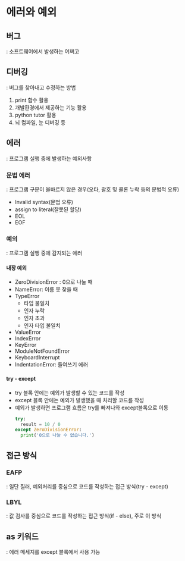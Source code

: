 # 에러와 예외
## 버그
: 소프트웨어에서 발생하는 어쩌고

## 디버깅
: 버그를 찾아내고 수정하는 방법
1. print 함수 활용
2. 개발환경에서 제공하는 기능 활용
3. python tutor 활용
4. 뇌 컴파일, 눈 디버깅 등

## 에러
: 프로그램 실행 중에 발생하는 예외사항
### 문법 에러
: 프로그램 구문이 올바르지 않은 경우(오타, 괄호 및 콜론 누락 등의 문법적 오류)
- Invalid syntax(문법 오류)
- assign to literal(잘못된 할당)
- EOL
- EOF
### 예외
: 프로그램 실행 중에 감지되는 에러
#### 내장 예외
- ZeroDivisionError : 0으로 나눌 때
- NameError: 이름 못 찾을 때
- TypeError
  - 타입 불일치
  - 인자 누락
  - 인자 초과
  - 인자 타입 불일치
- ValueError
- IndexError
- KeyError
- ModuleNotFoundError
- KeyboardInterrupt
- IndentationError: 들여쓰기 에러

#### try - except 
- try 블록 안에는 예외가 발생할 수 있는 코드를 작성
- except 블록 안에는 예외가 발생했을 때 처리할 코드를 작성
- 예외가 발생하면 프로그램 흐름은 try를 빠져나와 except블록으로 이동
  ```python
  try:
    result = 10 / 0
  except ZeroDivisionError:
    print('0으로 나눌 수 없습니다.')
  ```
## 접근 방식
### EAFP
: 일단 질러, 예외처리를 중심으로 코드를 작성하는 접근 방식(try - except)
### LBYL
: 값 검사를 중심으로 코드를 작성하는 접근 방식(if - else), 주로 이 방식

## as 키워드
: 에러 메세지를 except 블록에서 사용 가능


